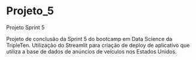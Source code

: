 # Projeto_5
Projeto Sprint 5

Projeto de conclusão da Sprint 5 do bootcamp em Data Science da TripleTen.
Utilização do Streamlit para criação de deploy de aplicativo que utiliza a base de dados de anúncios de veículos nos Estados Unidos.